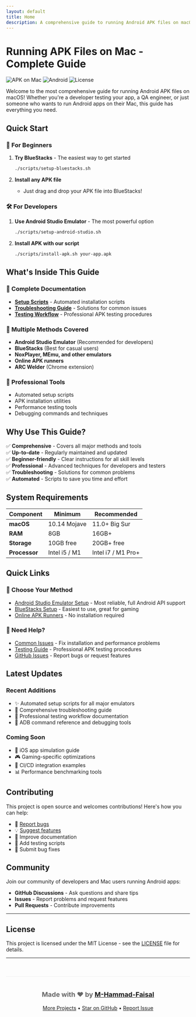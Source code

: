 ```yaml
---
layout: default
title: Home
description: A comprehensive guide to running Android APK files on macOS using various methods including emulators, simulators, and online tools.
---
```


# Running APK Files on Mac - Complete Guide

![APK on Mac](https://img.shields.io/badge/Platform-macOS-blue.svg)
![Android](https://img.shields.io/badge/Target-Android%20APK-green.svg)
![License](https://img.shields.io/badge/License-MIT-yellow.svg)

Welcome to the most comprehensive guide for running Android APK files on macOS! Whether you're a developer testing your app, a QA engineer, or just someone who wants to run Android apps on their Mac, this guide has everything you need.

## Quick Start

### 🚀 For Beginners
1. **Try BlueStacks** - The easiest way to get started
   ```bash
   ./scripts/setup-bluestacks.sh
   ```

2. **Install any APK file**
   - Just drag and drop your APK file into BlueStacks!

### 🛠 For Developers
1. **Use Android Studio Emulator** - The most powerful option
   ```bash
   ./scripts/setup-android-studio.sh
   ```

2. **Install APK with our script**
   ```bash
   ./scripts/install-apk.sh your-app.apk
   ```

## What's Inside This Guide

### 📖 Complete Documentation
- **[Setup Scripts](scripts/)** - Automated installation scripts
- **[Troubleshooting Guide](TROUBLESHOOTING.md)** - Solutions for common issues
- **[Testing Workflow](TESTING.md)** - Professional APK testing procedures

### 🎯 Multiple Methods Covered
- **Android Studio Emulator** (Recommended for developers)
- **BlueStacks** (Best for casual users)
- **NoxPlayer, MEmu, and other emulators**
- **Online APK runners**
- **ARC Welder** (Chrome extension)

### 🔧 Professional Tools
- Automated setup scripts
- APK installation utilities
- Performance testing tools
- Debugging commands and techniques

## Why Use This Guide?

✅ **Comprehensive** - Covers all major methods and tools  
✅ **Up-to-date** - Regularly maintained and updated  
✅ **Beginner-friendly** - Clear instructions for all skill levels  
✅ **Professional** - Advanced techniques for developers and testers  
✅ **Troubleshooting** - Solutions for common problems  
✅ **Automated** - Scripts to save you time and effort  

## System Requirements

| Component | Minimum | Recommended |
|-----------|---------|-------------|
| **macOS** | 10.14 Mojave | 11.0+ Big Sur |
| **RAM** | 8GB | 16GB+ |
| **Storage** | 10GB free | 20GB+ free |
| **Processor** | Intel i5 / M1 | Intel i7 / M1 Pro+ |

## Quick Links

### 🎯 Choose Your Method
- [Android Studio Emulator Setup](README.md#method-1-android-studio-emulator-recommended) - Most reliable, full Android API support
- [BlueStacks Setup](README.md#method-2-third-party-emulators) - Easiest to use, great for gaming
- [Online APK Runners](README.md#method-3-online-apk-runners) - No installation required

### 🚨 Need Help?
- [Common Issues](TROUBLESHOOTING.md) - Fix installation and performance problems
- [Testing Guide](TESTING.md) - Professional APK testing procedures
- [GitHub Issues](https://github.com/m-hammad-faisal/apk-on-mac-guide/issues) - Report bugs or request features

## Latest Updates

### Recent Additions
- ✨ Automated setup scripts for all major emulators
- 🐛 Comprehensive troubleshooting guide
- 🧪 Professional testing workflow documentation
- 🔧 ADB command reference and debugging tools

### Coming Soon
- 📱 iOS app simulation guide
- 🎮 Gaming-specific optimizations
- 🤖 CI/CD integration examples
- 📊 Performance benchmarking tools

## Contributing

This project is open source and welcomes contributions! Here's how you can help:

- 🐛 [Report bugs](https://github.com/m-hammad-faisal/apk-on-mac-guide/issues)
- 💡 [Suggest features](https://github.com/m-hammad-faisal/apk-on-mac-guide/issues)
- 📖 Improve documentation
- 🧪 Add testing scripts
- 🔧 Submit bug fixes

## Community

Join our community of developers and Mac users running Android apps:

- **GitHub Discussions** - Ask questions and share tips
- **Issues** - Report problems and request features
- **Pull Requests** - Contribute improvements

---

## License

This project is licensed under the MIT License - see the [LICENSE](LICENSE) file for details.

---

<div style="text-align: center; margin-top: 50px; padding: 20px; border-top: 1px solid #eee;">
  <p style="font-size: 18px; color: #666;">
    <strong>Made with ❤️ by <a href="https://github.com/m-hammad-faisal" target="_blank">M-Hammad-Faisal</a></strong>
  </p>
  <p style="margin-top: 10px;">
    <a href="https://github.com/m-hammad-faisal" target="_blank">More Projects</a> • 
    <a href="https://github.com/m-hammad-faisal/apk-on-mac-guide" target="_blank">Star on GitHub</a> • 
    <a href="https://github.com/m-hammad-faisal/apk-on-mac-guide/issues" target="_blank">Report Issue</a>
  </p>
</div>
